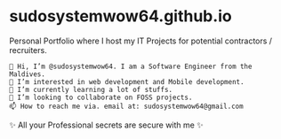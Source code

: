 # sudosystemwow64.github.io
Personal Portfolio where I host my IT Projects for potential contractors / recruiters.



    👋 Hi, I’m @sudosystemwow64. I am a Software Engineer from the Maldives.
    👀 I’m interested in web development and Mobile development.
    🌱 I’m currently learning a lot of stuffs.
    💞️ I’m looking to collaborate on FOSS projects.
    📫 How to reach me via. email at: sudosystemwow64@gmail.com

✨ All your Professional secrets are secure with me ✨

